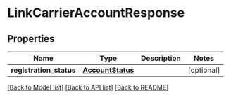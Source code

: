 # LinkCarrierAccountResponse

## Properties
Name | Type | Description | Notes
------------ | ------------- | ------------- | -------------
**registration_status** | [**AccountStatus**](AccountStatus.md) |  | [optional] 

[[Back to Model list]](../README.md#documentation-for-models) [[Back to API list]](../README.md#documentation-for-api-endpoints) [[Back to README]](../README.md)

